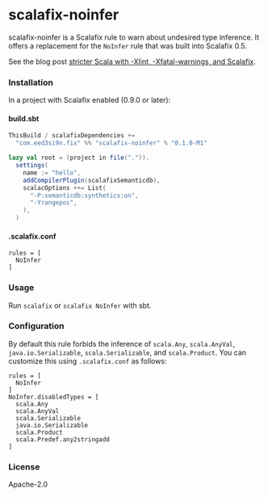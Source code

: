scalafix-noinfer
================

scalafix-noinfer is a Scalafix rule to warn about undesired type inference. It
offers a replacement for the `NoInfer` rule that was built into Scalafix 0.5.

See the blog post [stricter Scala with -Xlint, -Xfatal-warnings, and
Scalafix][blog post].

[blog post]: http://eed3si9n.com/stricter-scala-with-xlint-xfatal-warnings-and-scalafix

### Installation

In a project with Scalafix enabled (0.9.0 or later):

#### build.sbt

```scala
ThisBuild / scalafixDependencies +=
  "com.eed3si9n.fix" %% "scalafix-noinfer" % "0.1.0-M1"

lazy val root = (project in file(".")).
  settings(
    name := "hello",
    addCompilerPlugin(scalafixSemanticdb),
    scalacOptions ++= List(
      "-P:semanticdb:synthetics:on",
      "-Yrangepos",
    ),
  )
```

#### .scalafix.conf

```
rules = [
  NoInfer
]
```

### Usage

Run `scalafix` or `scalafix NoInfer` with sbt.

### Configuration

By default this rule forbids the inference of `scala.Any`, `scala.AnyVal`,
`java.io.Serializable`, `scala.Serializable`, and `scala.Product`. You can
customize this using `.scalafix.conf` as follows:

```
rules = [
  NoInfer
]
NoInfer.disabledTypes = [
  scala.Any
  scala.AnyVal
  scala.Serializable
  java.io.Serializable
  scala.Product
  scala.Predef.any2stringadd
]
```

### License

Apache-2.0
